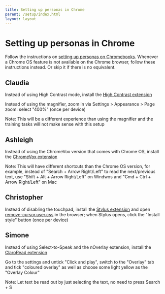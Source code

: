 ```yaml
---
title: Setting up personas in Chrome
parent: /setup/index.html
layout: layout
---
```


# Setting up personas in Chrome

Follow the instructions on [setting up personas on Chromebooks](chromebook.html). Whenever a Chrome OS feature is not available on the Chrome browser, follow these instructions instead. Or skip it if there is no equivalent.


## Claudia

Instead of using High Contrast mode, install the [High Contrast extension](https://chrome.google.com/webstore/detail/high-contrast/djcfdncoelnlbldjfhinnjlhdjlikmph)

Instead of using the magnifier, zoom in via Settings > Appearance > Page zoom: select "400%" (once per device)

Note: This will be a different experience than using the magnifier and the training tasks will not make sense with this setup


## Ashleigh

Instead of using the ChromeVox version that comes with Chrome OS, install the [ChromeVox extension](https://chrome.google.com/webstore/detail/chromevox/kgejglhpjiefppelpmljglcjbhoiplfn)

Note: This will have different shortcuts than the Chrome OS version, for example, instead of "Search + Arrow Right/Left" to read the next/previous text, use "Shift + Alt + Arrow Right/Left" on Windwos and "Cmd + Ctrl + Arrow Right/Left" on Mac


## Christopher

Instead of disabling the touchpad, install the [Stylus extension](https://chrome.google.com/webstore/detail/stylus/clngdbkpkpeebahjckkjfobafhncgmne) and open [remove-cursor.user.css](raw_assets/remove-cursor.user.css) in the browser; when Stylus opens, click the "Install style" button (once per device)


## Simone

Instead of using Select-to-Speak and the nOverlay extension, install the [ClaroRead extension](https://chrome.google.com/webstore/detail/claroread-chrome/ifgehbglgmidafhhdcopacejknmcmhcd)

Go to the settings and untick "Click and play", switch to the "Overlay" tab and tick "coloured overlay" as well as choose some light yellow as the "Overlay Colour"

Note: Let text be read out by just selecting the text, no need to press Search + S
